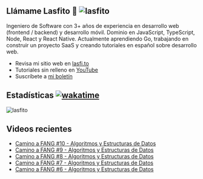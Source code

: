 
## Llámame Lasfito 👋 <img src="https://komarev.com/ghpvc/?username=lasfito&label=Profile%20views&color=0e75b6&style=flat" alt="lasfito" /> 

Ingeniero de Software con 3+ años de experiencia en desarrollo web (frontend / backend) y desarrollo móvil. Dominio en JavaScript, TypeScript, Node, React y React Native. Actualmente aprendiendo Go, trabajando en construir un proyecto SaaS y creando tutoriales en español sobre desarrollo web.

  - Revisa mi sitio web en [lasfi.to](https://lasfi.to)
  - Tutoriales sin relleno en [YouTube](https://www.youtube.com/channel/UCwfeUZwjfNsIFqFURiqkLSw)
  - Suscríbete a <a href="http://lasfi.to/1-2-3/"  target="_blank"> mi boletín </a>
   

## Estadísticas [![wakatime](https://wakatime.com/badge/user/5f64052e-88c6-4b16-a87a-e9f52142e69a.svg)](https://wakatime.com/@5f64052e-88c6-4b16-a87a-e9f52142e69a)


<img align="center" src="https://github-readme-stats.vercel.app/api/top-langs?username=lasfito&show_icons=true&locale=es&layout=compact&langs_count=4&theme=nord&custom_title=Stack+según+GitHub" alt="lasfito" /> 

## Videos recientes
<!-- BLOG-POST-LIST:START -->
- [Camino a FANG #10 - Algoritmos y Estructuras de Datos](https://www.youtube.com/watch?v=vUp4DUeSGHo)
- [Camino a FANG #9 - Algoritmos y Estructuras de Datos](https://www.youtube.com/watch?v=IPR88z0aRp4)
- [Camino a FANG #8 - Algoritmos y Estructuras de Datos](https://www.youtube.com/watch?v=3M_WaHAjKD8)
- [Camino a FANG #7 - Algoritmos y Estructuras de Datos](https://www.youtube.com/watch?v=2Xt4W-3H-UQ)
- [Camino a FANG #6 - Algoritmos y Estructuras de Datos](https://www.youtube.com/watch?v=Zaq_TejKR6E)
<!-- BLOG-POST-LIST:END -->











  
